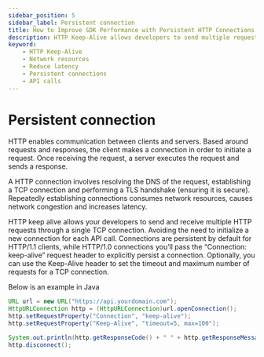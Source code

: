 ```yaml
---
sidebar_position: 5
sidebar_label: Persistent connection
title: How to Improve SDK Performance with Persistent HTTP Connections
description: HTTP Keep-Alive allows developers to send multiple requests on a single TCP connection, saving network resources and reducing latency. Use the Keep-Alive header to customize timeouts and maximum number of requests for each TCP connection.
keyword:
    - HTTP Keep-Alive
    - Network resources
    - Reduce latency
    - Persistent connections
    - API calls
---
```


# Persistent connection
HTTP enables communication between clients and servers. Based around requests and responses, the client makes a connection in order to initiate a request. Once receiving the request, a server executes the request and sends a response.

A HTTP connection involves resolving the DNS of the request, establishing a TCP connection and performing a TLS handshake (ensuring it is secure). Repeatedly establishing connections consumes network resources, causes network congestion and increases latency. 

HTTP keep alive allows your developers to send and receive multiple HTTP requests through a single TCP connection. Avoiding the need to initialize a new connection for each API call. Connections are persistent by default for HTTP/1.1 clients, while HTTP/1.0 connections you’ll pass the “Connection: keep-alive” request header to explicitly persist a connection. Optionally, you can use the Keep-Alive header to set the timeout and maximum number of requests for a TCP connection.

Below is an example in Java

``` java
URL url = new URL("https://api.yourdomain.com");
HttpURLConnection http = (HttpURLConnection)url.openConnection();
http.setRequestProperty("Connection", "keep-alive");
http.setRequestProperty("Keep-Alive", "timeout=5, max=100");

System.out.println(http.getResponseCode() + " " + http.getResponseMessage());
http.disconnect();
```
